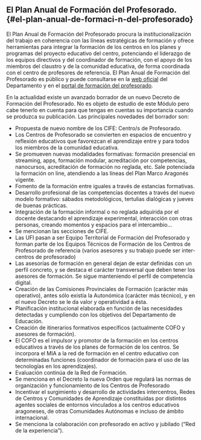 ## El Plan Anual de Formación del Profesorado. {#el-plan-anual-de-formaci-n-del-profesorado}

El Plan Anual de Formación del Profesorado procura la institucionalización del trabajo en coherencia con las líneas estratégicas de formación y ofrece herramientas para integrar la formación de los centros en los planes y programas del proyecto educativo del centro, potenciando el liderazgo de los equipos directivos y del coordinador de formación, con el apoyo de los miembros del claustro y de la comunidad educativa, de forma coordinada con el centro de profesores de referencia. El Plan Anual de Formación del Profesorado es público y puede consultarse en la [web oficial](https://www.google.com/url?q=http://www.educaragon.org&sa=D&ust=1511515248790000&usg=AFQjCNGZsLUjdDKg1eoVuWcmZC7Z7yFJiQ) del Departamento y en el [portal de formación del profesorado](https://www.google.com/url?q=http://formacionprofesorado.aragon.es/&sa=D&ust=1511515248791000&usg=AFQjCNG7x-13YYC3ZI2WmsBPxwTYtydIIg).

En la actualidad existe un avanzado borrador de un nuevo Decreto de Formación del Profesorado. No es objeto de estudio de este Módulo pero cabe tenerlo en cuenta para que tengas en cuentas su importancia cuando se produzca su publicación. Las principales novedades del borrador son:

*   Propuesta de nuevo nombre de los CIFE: Centro/s de Profesorado.
*   Los Centros de Profesorado se convierten en espacios de encuentro y reflexión educativos que favorezcan el aprendizaje entre y para todos los miembros de la comunidad educativa.
*   Se promueven  nuevas modalidades formativas: formación presencial en streaming, apps, formación modular, acreditación por competencias, nanocursos, acreditación de formación no reglada, etc. Sale potenciada la formación on line, atendiendo a las líneas del Plan Marco Aragonés vigente.
*   Fomento de la formación entre iguales a través de estancias formativas.
*   Desarrollo profesional de las competencias docentes a través del nuevo modelo formativo: sábados metodológicos, tertulias dialógicas y jueves de buenas prácticas.
*   Integración de la formación informal o no reglada adquirida por el docente destacando el aprendizaje experimental, interacción con otras personas, creando momentos y espacios para el intercambio...
*   Se mencionan las secciones de CIFE.
*   Las UFI pasan a ser Equipo Territorial de Formación del Profesorado y forman parte de los Equipos Técnicos de Formación de los Centros de Profesorado de referencia (varios asesores y su trabajo puede ser inter-centros de profesorado)
*   Las asesorías de formación en general dejan de estar definidas con un perfil concreto, y se destaca el carácter transversal que deben tener los asesores de formación. Se sigue manteniendo el perfil de competencia digital.
*   Creación de las Comisiones Provinciales de Formación (carácter más operativo), antes sólo existía la Autonómica (carácter más técnico), y en el nuevo Decreto se le da valor y operatividad a ésta.                               
*   Planificación institucional elaborada en función de las necesidades detectadas y cumpliendo con los objetivos del Departamento de Educación.
*   Creación de itinerarios formativos específicos (actualmente COFO y asesores de formación).
*   El COFO es el impulsor y promotor de la formación en los centros educativos a través de los planes de formación de los centros. Se incorpora el MIA a la red de formación en el centro educativo con determinadas funciones (coordinador de formación para el uso de las tecnologías en los aprendizajes).
*   Evaluación continúa de la Red de Formación.
*   Se menciona en el Decreto la nueva Orden que regulará las normas de organización y funcionamiento de los Centros de Profesorado
*   Incentivar el surgimiento y desarrollo de actividades intercentros, Redes de Centros y Comunidades de Aprendizaje constituidas por distintos agentes sociales de entornos vinculados a los centros educativos aragoneses, de otras Comunidades Autónomas e incluso de ámbito internacional.
*   Se menciona la colaboración con profesorado en activo y jubilado (“Red de la experiencia”).